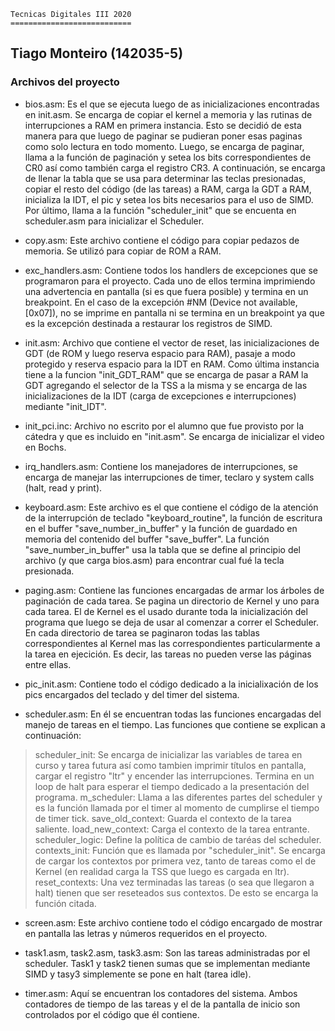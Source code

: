 	Tecnicas Digitales III 2020
	===========================
##	Tiago Monteiro (142035-5)

### Archivos del proyecto

* bios.asm: Es el que se ejecuta luego de as inicializaciones encontradas en init.asm. Se encarga de copiar el kernel a memoria y las rutinas de interrupciones a RAM en primera instancia. Esto se decidió de esta manera para que luego de paginar se pudieran poner esas paginas como solo lectura en todo momento. Luego, se encarga de paginar, llama a la función de paginación y setea los bits correspondientes de CR0 así como también carga el registro CR3. A continuación, se encarga de llenar la tabla que se usa para determinar las teclas presionadas, copiar el resto del código (de las tareas) a RAM, carga la GDT a RAM, inicializa la IDT, el pic y setea los bits necesarios para el uso de SIMD. Por último, llama a la función "scheduler_init" que se encuenta en scheduler.asm para inicializar el Scheduler.

* copy.asm: Este archivo contiene el código para copiar pedazos de memoria. Se utilizó para copiar de ROM a RAM.

* exc_handlers.asm: Contiene todos los handlers de excepciones que se programaron para el proyecto. Cada uno de ellos termina imprimiendo una advertencia en pantalla (si es que fuera posible) y termina en un breakpoint. En el caso de la excepción #NM (Device not available, [0x07]), no se imprime en pantalla ni se termina en un breakpoint ya que es la excepción destinada a restaurar los registros de SIMD.

* init.asm: Archivo que contiene el vector de reset, las inicializaciones de GDT (de ROM y luego reserva espacio para RAM), pasaje a modo protegido y reserva espacio para la IDT en RAM. Como última instancia tiene a la funcion "init_GDT_RAM" que se encarga de pasar a RAM la GDT agregando el selector de la TSS a la misma y se encarga de las inicializaciones de la IDT (carga de excepciones e interrupciones) mediante "init_IDT".

* init_pci.inc: Archivo no escrito por el alumno que fue provisto por la cátedra y que es incluido en "init.asm". Se encarga de inicializar el video en Bochs.

* irq_handlers.asm: Contiene los manejadores de interrupciones, se encarga de manejar las interrupciones de timer, teclaro y system calls (halt, read y print).

* keyboard.asm: Este archivo es el que contiene el código de la atención de la interrupción de teclado "keyboard_routine", la función de escritura en el buffer "save_number_in_buffer" y la función de guardado en memoria del contenido del buffer "save_buffer".
La función "save_number_in_buffer" usa la tabla que se define al principio del archivo (y que carga bios.asm) para encontrar cual fué la tecla presionada.

* paging.asm: Contiene las funciones encargadas de armar los árboles de paginación de cada tarea. Se pagina un directorio de Kernel y uno para cada tarea. El de Kernel es el usado durante toda la inicialización del programa que luego se deja de usar al comenzar a correr el Scheduler. En cada directorio de tarea se paginaron todas las tablas correspondientes al Kernel mas las correspondientes particularmente a la tarea en ejecición. Es decir, las tareas no pueden verse las páginas entre ellas.

* pic_init.asm: Contiene todo el código dedicado a la inicialixación de los pics encargados del teclado y del timer del sistema.

* scheduler.asm: En él se encuentran todas las funciones encargadas del manejo de tareas en el tiempo.
Las funciones que contiene se explican a continuación:
> scheduler_init: Se encarga de inicializar las variables de tarea en curso y tarea futura así como tambien imprimir títulos en pantalla, cargar el registro "ltr" y encender las interrupciones. Termina en un loop de halt para esperar el tiempo dedicado a la presentación del programa.
> m_scheduler: Llama a las diferentes partes del scheduler y es la función llamada por el timer al momento de cumplirse el tiempo de timer tick.
> save_old_context: Guarda el contexto de la tarea saliente.
> load_new_context: Carga el contexto de la tarea entrante.
> scheduler_logic: Define la política de cambio de taréas del scheduler.
> contexts_init: Función que es llamada por "scheduler_init". Se encarga de cargar los contextos por primera vez, tanto de tareas como el de Kernel (en realidad carga la TSS que luego es cargada en ltr).
> reset_contexts: Una vez terminadas las tareas (o sea que llegaron a halt) tienen que ser reseteados sus contextos. De esto se encarga la función citada.

* screen.asm: Este archivo contiene todo el código encargado de mostrar en pantalla las letras y números requeridos en el proyecto.

* task1.asm, task2.asm, task3.asm: Son las tareas administradas por el scheduler. Task1 y task2 tienen sumas que se implementan mediante SIMD y tasy3 simplemente se pone en halt (tarea idle).

* timer.asm: Aquí se encuentran los contadores del sistema. Ambos contadores de tiempo de las tareas y el de la pantalla de inicio son controlados por el código que él contiene.




